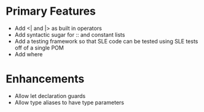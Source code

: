 # Primary Features

* Add <| and |> as built in operators
* Add syntactic sugar for :: and constant lists
* Add a testing framework so that SLE code can be tested using SLE tests off of a single POM
* Add where



# Enhancements

* Allow let declaration guards
* Allow type aliases to have type parameters
